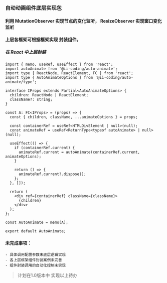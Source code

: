 ### 自动动画组件底层实现包

#### 利用 MutationObserver 实现节点的变化监听， ResizeObserver 实现窗口变化监听

#### 上层各框架可根据框架实现 封装组件。

##### 在 React 中上层封装
```react
import { memo, useRef, useEffect } from 'react';
import autoAnimate from '@ii-coding/auto-animate';
import type { ReactNode, ReactElement, FC } from 'react';
import type { AutoAnimateOptions } from '@ii-coding/auto-animate/type';

interface IProps extends Partial<AutoAnimateOptions> {
  children: ReactNode | ReactElement;
  className?: string;
}

const A: FC<IProps> = (props) => {
  const { children, className, ...animateOptions } = props;

  const containerRef = useRef<HTMLDivElement | null>(null);
  const animateRef = useRef<ReturnType<typeof autoAnimate> | null>(null);

  useEffect(() => {
    if (containerRef.current) {
      animateRef.current = autoAnimate(containerRef.current, animateOptions);
    }

    return () => {
      animateRef.current?.dispose();
    };
  }, []);

  return (
    <div ref={containerRef} className={className}>
      {children}
    </div>
  );
};

const AutoAnimate = memo(A);

export default AutoAnimate;
```
#### 未完成事项：
    - 具体调用配置参数未底层逻辑实现
    - 各上层框架组件封装案例未完善
    - 组件封装调用的自动化控制未实现

> 计划在1.0版本中 实现以上待办

